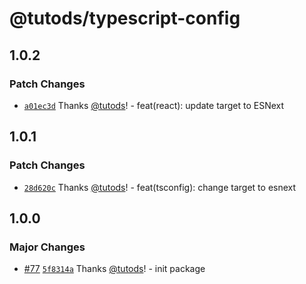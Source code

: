 # @tutods/typescript-config

## 1.0.2

### Patch Changes

- [`a01ec3d`](https://github.com/tutods/lib/commit/a01ec3dc6a7d06eb1170c316df4ff584b2793ca2) Thanks [@tutods](https://github.com/tutods)! - feat(react): update target to ESNext

## 1.0.1

### Patch Changes

- [`28d620c`](https://github.com/tutods/lib/commit/28d620cd1e76abb3a82403e95a8298a115e09f72) Thanks [@tutods](https://github.com/tutods)! - feat(tsconfig): change target to esnext

## 1.0.0

### Major Changes

- [#77](https://github.com/tutods/lib/pull/77) [`5f8314a`](https://github.com/tutods/lib/commit/5f8314ab48e19bd764e4356e6cb6cb4d3cbe8213) Thanks [@tutods](https://github.com/tutods)! - init package
